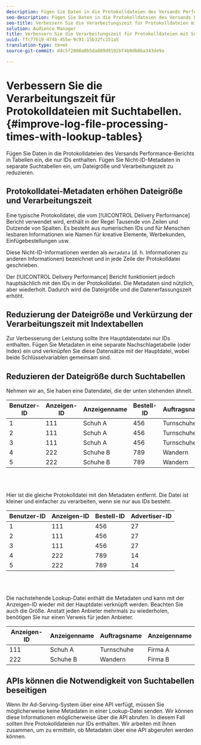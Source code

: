 ```yaml
---
description: Fügen Sie Daten in die Protokolldateien des Versands Performance-Berichts in Tabellen ein, die nur IDs enthalten. Fügen Sie Nicht-ID-Metadaten in separate Suchtabellen ein, um Dateigröße und Verarbeitungszeit zu reduzieren.
seo-description: Fügen Sie Daten in die Protokolldateien des Versands Performance-Berichts in Tabellen ein, die nur IDs enthalten. Fügen Sie Nicht-ID-Metadaten in separate Suchtabellen ein, um Dateigröße und Verarbeitungszeit zu reduzieren.
seo-title: Verbessern Sie die Verarbeitungszeit für Protokolldateien mit Suchtabellen.
solution: Audience Manager
title: Verbessern Sie die Verarbeitungszeit für Protokolldateien mit Suchtabellen.
uuid: ffc77618-474b-455e-9c91-15b32fc151a5
translation-type: tm+mt
source-git-commit: d4c5f2008a0b5da889d9192bf4b9db8ba343de9a

---
```



# Verbessern Sie die Verarbeitungszeit für Protokolldateien mit Suchtabellen.{#improve-log-file-processing-times-with-lookup-tables}

Fügen Sie Daten in die Protokolldateien des Versands Performance-Berichts in Tabellen ein, die nur IDs enthalten. Fügen Sie Nicht-ID-Metadaten in separate Suchtabellen ein, um Dateigröße und Verarbeitungszeit zu reduzieren.

<!-- 

c_lookup_tables.xml

 -->

## Protokolldatei-Metadaten erhöhen Dateigröße und Verarbeitungszeit

Eine typische Protokolldatei, die vom [!UICONTROL Delivery Performance] Bericht verwendet wird, enthält in der Regel Tausende von Zeilen und Dutzende von Spalten. Es besteht aus numerischen IDs und für Menschen lesbaren Informationen wie Namen für kreative Elemente, Werbekunden, Einfügebestellungen usw.

Diese Nicht-ID-Informationen werden als *`metadata`* (d. h. Informationen zu anderen Informationen) bezeichnet und in jede Zeile der Protokolldatei geschrieben.

Der [!UICONTROL Delivery Performance] Bericht funktioniert jedoch hauptsächlich mit den IDs in der Protokolldatei. Die Metadaten sind nützlich, aber wiederholt. Dadurch wird die Dateigröße und die Datenerfassungszeit erhöht.

## Reduzierung der Dateigröße und Verkürzung der Verarbeitungszeit mit Indextabellen

Zur Verbesserung der Leistung sollte Ihre Hauptdatendatei nur IDs enthalten. Fügen Sie Metadaten in eine separate Nachschlagetabelle (oder Index) ein und verknüpfen Sie diese Datensätze mit der Hauptdatei, wobei beide Schlüsselvariablen gemeinsam sind.

## Reduzieren der Dateigröße durch Suchtabellen

Nehmen wir an, Sie haben eine Datendatei, die der unten stehenden ähnelt.

| Benutzer-ID | Anzeigen-ID | Anzeigenname | Bestell-ID | Auftragsname | Advertiser-ID | Anzeigenname |
|---|---|---|---|---|---|---|
| 1 | 111 | Schuh A | 456 | Turnschuhe | 27 | Firma A |
| 2 | 111 | Schuh A | 456 | Turnschuhe | 27 | Firma A |
| 3 | 111 | Schuh A | 456 | Turnschuhe | 27 | Firma A |
| 4 | 222 | Schuhe B | 789 | Wandern | 14 | Firma B |
| 5 | 222 | Schuhe B | 789 | Wandern | 14 | Firma B |

<br> 

Hier ist die gleiche Protokolldatei mit den Metadaten entfernt. Die Datei ist kleiner und einfacher zu verarbeiten, wenn sie nur aus IDs besteht.

| Benutzer-ID | Anzeigen-ID | Bestell-ID | Advertiser-ID |
|---|---|---|---|
| 1 | 111 | 456 | 27 |
| 2 | 111 | 456 | 27 |
| 3 | 111 | 456 | 27 |
| 4 | 222 | 789 | 14 |
| 5 | 222 | 789 | 14 |

<br> 

Die nachstehende Lookup-Datei enthält die Metadaten und kann mit der Anzeigen-ID wieder mit der Hauptdatei verknüpft werden. Beachten Sie auch die Größe. Anstatt jeden Anbieter mehrmals zu wiederholen, benötigen Sie nur einen Verweis für jeden Anbieter.

| Anzeigen-ID | Anzeigenname | Auftragsname | Anzeigenname |
|---|---|---|---|
| 111 | Schuh A | Turnschuhe | Firma A |
| 222 | Schuhe B | Wandern | Firma B |

## APIs können die Notwendigkeit von Suchtabellen beseitigen

Wenn Ihr Ad-Serving-System über eine API verfügt, müssen Sie möglicherweise keine Metadaten in einer Lookup-Datei senden. Wir können diese Informationen möglicherweise über die API abrufen. In diesem Fall sollten Ihre Protokolldateien nur IDs enthalten. Wir arbeiten mit Ihnen zusammen, um zu ermitteln, ob Metadaten über eine API abgerufen werden können.